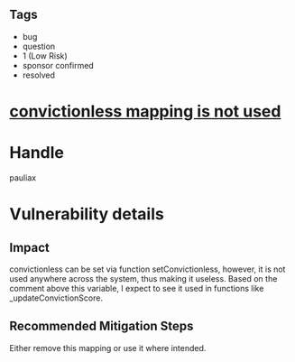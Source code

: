 ## Tags

- bug
- question
- 1 (Low Risk)
- sponsor confirmed
- resolved

# [convictionless mapping is not used](https://github.com/code-423n4/2021-05-fairside-findings/issues/61) 

# Handle

pauliax


# Vulnerability details

## Impact
convictionless can be set via function setConvictionless, however, it is not used anywhere across the system, thus making it useless. Based on the comment above this variable, I expect to see it used in functions like _updateConvictionScore.

## Recommended Mitigation Steps
Either remove this mapping or use it where intended.

